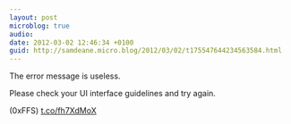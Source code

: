 ```yaml
---
layout: post
microblog: true
audio: 
date: 2012-03-02 12:46:34 +0100
guid: http://samdeane.micro.blog/2012/03/02/t175547644234563584.html
---
```

The error message is useless.

Please check your UI interface guidelines and try again.

(0xFFS) [t.co/fh7XdMoX](http://t.co/fh7XdMoX)

